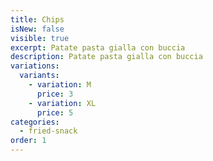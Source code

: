 ```yaml
---
title: Chips
isNew: false
visible: true
excerpt: Patate pasta gialla con buccia
description: Patate pasta gialla con buccia
variations:
  variants:
    - variation: M
      price: 3
    - variation: XL
      price: 5
categories:
  - fried-snack
order: 1
---
```

